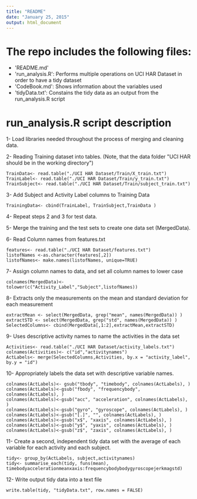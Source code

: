 ```yaml
---
title: "README"
date: "January 25, 2015"
output: html_document
---
```

The repo includes the following files:
=========================================
- 'README.md'
- 'run_analysis.R': Performs multiple operations on UCI HAR Dataset in order to have a tidy dataset
- 'CodeBook.md': Shows information about the variables used
- 'tidyData.txt': Constains the tidy data as an output from the run_analysis.R script

run_analysis.R script description
=================================
1- Load libraries needed throughout the process of merging and cleaning data.

2- Reading Training dataset into tables. 
        (Note, that the data folder "UCI HAR should be in the working directory")
```{r}
TrainData<- read.table("./UCI HAR Dataset/Train/X_train.txt")
TrainLabel<- read.table("./UCI HAR Dataset/Train/y_train.txt")
TrainSubject<- read.table("./UCI HAR Dataset/Train/subject_train.txt")
```
3- Add Subject and Activity Label columns to Training Data
```{r}
TrainingData<- cbind(TrainLabel, TrainSubject,TrainData )
```
4- Repeat steps 2 and 3 for test data.

5- Merge the training and the test sets to create one data set (MergedData).

6- Read Column names from features.txt
```{r}
features<- read.table("./UCI HAR Dataset/features.txt")
listofNames <-as.character(features[,2])
listofNames<- make.names(listofNames, unique=TRUE)
```
7- Assign column names to data, and set all column names to lower case
```{r}
colnames(MergedData)<- tolower(c("Activity_Label","Subject",listofNames))
```
8- Extracts only the measurements on the mean and standard deviation for each measurement
```{r}
extractMean <- select(MergedData, grep("mean", names(MergedData)) )
extractSTD <- select(MergedData, grep("std", names(MergedData)) )
SelectedColumns<- cbind(MergedData[,1:2],extractMean,extractSTD)
```
9- Uses descriptive activity names to name the activities in the data set
```{r}
Activities<- read.table("./UCI HAR Dataset/activity_labels.txt")
colnames(Activities)<- c("id","activitynames")
ActLabels<- merge(SelectedColumns,Activities, by.x = "activity_label", by.y = "id")
```

10- Appropriately labels the data set with descriptive variable names. 
```{r}
colnames(ActLabels)<- gsub("tbody", "timebody", colnames(ActLabels), )
colnames(ActLabels)<-gsub("fbody", "frequencybody", colnames(ActLabels), )
colnames(ActLabels)<-gsub("acc", "acceleration", colnames(ActLabels), )
colnames(ActLabels)<-gsub("gyro", "gyroscope", colnames(ActLabels), )
colnames(ActLabels)<-gsub("[.]", "", colnames(ActLabels), )
colnames(ActLabels)<-gsub("x$", "xaxis", colnames(ActLabels), )
colnames(ActLabels)<-gsub("y$", "yaxis", colnames(ActLabels), )
colnames(ActLabels)<-gsub("z$", "zaxis", colnames(ActLabels), )
```

11- Create a second, independent tidy data set with the average of each variable for each activity and each subject.
```{r}
tidy<- group_by(ActLabels, subject,activitynames)
tidy<- summarise_each(tidy, funs(mean), timebodyaccelerationmeanxaxis:frequencybodybodygyroscopejerkmagstd)
```

12- Write output tidy data into a text file
```{r}
write.table(tidy, "tidyData.txt", row.names = FALSE)
```
